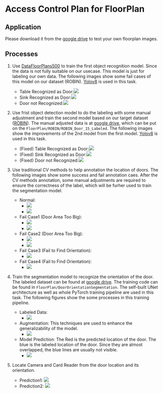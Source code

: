 # Access Control Plan for FloorPlan 
## Application
Please download it from the [google drive](https://drive.google.com/file/d/1_1-UIt8joyS_FvTtRm-VquuRjBkGcPRv/view?usp=sharing) to test your own floorplan images.

## Processes
1. Use [DataFloorPlans500](https://universe.roboflow.com/university-y9nbi/floor-plans-500/dataset/3) to train the first object recognition model. Since the data is not fully suitable on our usecase. This model is just for labeling our own data. The following images show some fail cases of this model on our dataset (ROBIN). [Yolov8](https://github.com/ultralytics/ultralytics) is used in this task.
    - Table Recognized as Door:![](static/figures_test_1st/Cat35_7.png)
    - Sink Recognized as Door:![](static/figures_test_1st/Cat47_5.png)
    - Door not Recognized:![](static/figures_test_1st/Cat49_1.png)
    
2. Use frist object detection model to do the labeling with some manual adjustment and train the second model based on our target dataset ([ROBIN](https://github.com/gesstalt/ROBIN)). The manual adjusted data is at [google drive](https://drive.google.com/file/d/1hs6Qc2UjLSYC5Q9rDbENUcZDAgnrkf5y/view?usp=sharing), which can be put on the `FloorPlan/ROBIN/ROBIN_Door_15_Labeled`. The following images show the improvements of the 2nd model from the first model. [Yolov8](https://github.com/ultralytics/ultralytics) is used in this task.
    - (Fixed) Table Recognized as Door:![](static/figures_test_2nd/Cat35_7.png)
    - (Fixed) Sink Recognized as Door:![](static/figures_test_2nd/Cat47_5.png)
    - (Fixed) Door not Recognized:![](static/figures_test_2nd/Cat49_1.png)

3. Use traditional CV methods to help annotation the location of doors. The following images show some success and fail annotation caes. After the CV methods annotation, some manual adjustments are required to ensure the correctness of the label, which will be furher used to train the segmentation model.
    - Normal: 
        - ![](static/figures_orientationcv/Cat2_1_00_hc_detect.png)
        - ![](static/figures_orientationcv/Cat2_1_00_wall_loc.png)       
    - Fail Case1 (Door Area Too Big):
        - ![](static/figures_orientationcv/Cat15_2_00_hc_detect.png)
        - ![](static/figures_orientationcv/Cat15_2_00_wall_loc.png)       
    - Fail Case2 (Door Area Too Big):
        - ![](static/figures_orientationcv/Cat37_1_01_hc_detect.png)
        - ![](static/figures_orientationcv/Cat37_1_01_wall_loc.png)       
    - Fail Case3 (Fail to Find Orientation):
        - ![](static/figures_orientationcv/Cat39_9_03_hc_detect.png)
    - Fail Case4 (Fail to Find Orientation):
        - ![](static/figures_orientationcv/Cat30_4_00_hc_detect.png)       
        
4. Train the segmentation model to recognize the orientation of the door. The labeled dataset can be found at [google drive](https://drive.google.com/file/d/19rZ_CDH-WnGSQ_RE2iyY9PHb90tbEU1N/view?usp=sharing). The training code can be found in `FloorPlan/DoorOrientationSegmentation`. The self-built UNet architecture as well as whole PyTorch training pipeline are used in this task. The following figures show the some processes in this training pipeline.
    - Labeled Data: 
        - ![](static/Segmentation/DatasetPreviewDsiffSample.png)   
    - Augmentation: This techniques are used to enhance the generalizability of the model.
        - ![](static/Segmentation/TransformFunctionsPreview_no_mask.png)
    - Model Prediction: The Red is the predicted location of the door. The blue is the labeled location of the door. Since they are almost overlapped, the blue lines are usually not visible.
        - ![](static/Segmentation/Evaluation.png)
    
5. Locate Camera and Card Reader from the door location and its orientation.
    - Prediction1: ![](static/final_predictions/Cat20_3.jpg)
    - Prediction2: ![](static/final_predictions/Cat21_2.jpg)

    
